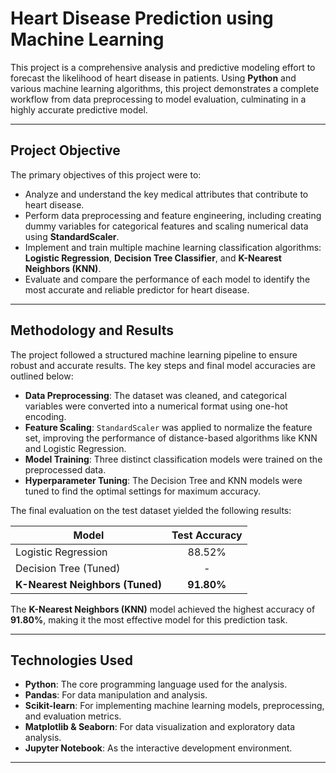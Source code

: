 #  Heart Disease Prediction using Machine Learning

This project is a comprehensive analysis and predictive modeling effort to forecast the likelihood of heart disease in patients. Using **Python** and various machine learning algorithms, this project demonstrates a complete workflow from data preprocessing to model evaluation, culminating in a highly accurate predictive model.

---

## Project Objective

The primary objectives of this project were to:
* Analyze and understand the key medical attributes that contribute to heart disease.
* Perform data preprocessing and feature engineering, including creating dummy variables for categorical features and scaling numerical data using **StandardScaler**.
* Implement and train multiple machine learning classification algorithms: **Logistic Regression**, **Decision Tree Classifier**, and **K-Nearest Neighbors (KNN)**.
* Evaluate and compare the performance of each model to identify the most accurate and reliable predictor for heart disease.

---

##  Methodology and Results

The project followed a structured machine learning pipeline to ensure robust and accurate results. The key steps and final model accuracies are outlined below:

* **Data Preprocessing**: The dataset was cleaned, and categorical variables were converted into a numerical format using one-hot encoding.
* **Feature Scaling**: `StandardScaler` was applied to normalize the feature set, improving the performance of distance-based algorithms like KNN and Logistic Regression.
* **Model Training**: Three distinct classification models were trained on the preprocessed data.
* **Hyperparameter Tuning**: The Decision Tree and KNN models were tuned to find the optimal settings for maximum accuracy.

The final evaluation on the test dataset yielded the following results:

| Model                       | Test Accuracy |
| --------------------------- | :-----------: |
| Logistic Regression         |    88.52%     |
| Decision Tree (Tuned)       |      -        |
| **K-Nearest Neighbors (Tuned)** |  **91.80%** |

The **K-Nearest Neighbors (KNN)** model achieved the highest accuracy of **91.80%**, making it the most effective model for this prediction task.

---

##  Technologies Used

* **Python**: The core programming language used for the analysis.
* **Pandas**: For data manipulation and analysis.
* **Scikit-learn**: For implementing machine learning models, preprocessing, and evaluation metrics.
* **Matplotlib & Seaborn**: For data visualization and exploratory data analysis.
* **Jupyter Notebook**: As the interactive development environment.

---

